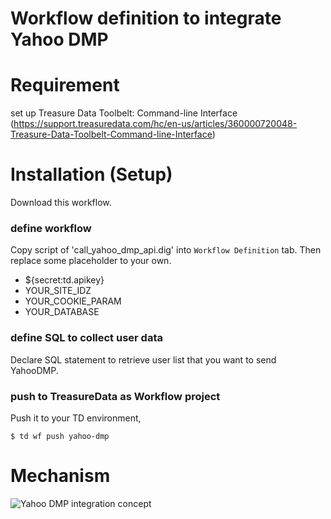 # Workflow definition to integrate Yahoo DMP
# Requirement
set up Treasure Data Toolbelt: Command-line Interface (https://support.treasuredata.com/hc/en-us/articles/360000720048-Treasure-Data-Toolbelt-Command-line-Interface)

# Installation (Setup)
Download this workflow.

### define workflow
Copy script of 'call_yahoo_dmp_api.dig' into `Workflow Definition` tab.
Then replace some placeholder to your own.
- ${secret:td.apikey}
- YOUR_SITE_IDZ
- YOUR_COOKIE_PARAM
- YOUR_DATABASE

### define SQL to collect user data
Declare SQL statement to retrieve user list that you want to send YahooDMP.

### push to TreasureData as Workflow project
Push it to your TD environment,
```
$ td wf push yahoo-dmp
```

# Mechanism
![Yahoo DMP integration concept](https://user-images.githubusercontent.com/248312/63661711-ab388100-c7f6-11e9-8a27-2a56e206362f.jpg)
